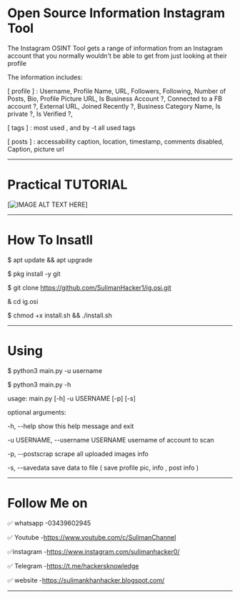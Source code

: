 # Open Source Information Instagram Tool

The Instagram OSINT Tool gets a range of information from an Instagram account that you normally wouldn't be able to get from just looking at their profile

The information includes:

[ profile ] : Username, Profile Name, URL, Followers, Following, Number of Posts, Bio, Profile Picture URL, Is Business Account ?, Connected to a FB account ?, External URL, Joined Recently ?, Business Category Name, Is private ?, Is Verified ?,

[ tags ] : most used , and by -t all used tags

[ posts ] : accessability caption, location, timestamp, comments disabled, Caption, picture url

---------------------------------------------------------------------------------------------------------------------
# Practical TUTORIAL 
[![IMAGE ALT TEXT HERE](https://encrypted-tbn0.gstatic.com/images?q=tbn%3AANd9GcQcDEC8FAoeDywMN25Vh76JyJ4t-agCrlVLo8wsfz1ppslT-K5o&usqp=CAU)]


---------------------------------------------------------------------------------------------------------------------
# How To Insatll
$ apt update && apt upgrade

$ pkg install -y git

$ git clone https://github.com/SulimanHacker1/ig.osi.git 

& cd ig.osi

$ chmod +x install.sh && ./install.sh

----------------------------------------------------------------------------------------------------------------------
# Using
$ python3 main.py -u username

$ python3 main.py -h

usage: main.py [-h] -u USERNAME [-p] [-s]

optional arguments:

-h, --help show this help message and exit

-u USERNAME, --username USERNAME username of account to scan

-p, --postscrap scrape all uploaded images info

-s, --savedata save data to file ( save profile pic, info , post info )

-------------------------------------------------------------------------------------------------------------------------
# Follow Me on
✅ whatsapp -03439602945

✅ Youtube  -https://www.youtube.com/c/SulimanChannel

✅instagram -https://www.instagram.com/sulimanhacker0/

✅ Telegram -https://t.me/hackersknowledge

✅ website -https://sulimankhanhacker.blogspot.com/

------------------------------------------------------------------------------------------------------------------------
